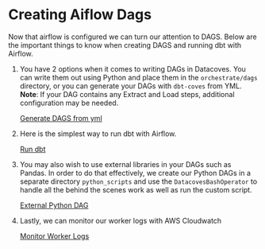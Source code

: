 # Creating Aiflow Dags
Now that airflow is configured we can turn our attention to DAGS. Below are the important things to know when creating DAGS and running dbt with Airflow.

1. You have 2 options when it comes to writing DAGs in Datacoves. You can write them out using Python and place them in the `orchestrate/dags` directory, or you can generate your DAGs with `dbt-coves` from YML. **Note**: If your DAG contains any Extract and Load steps, additional configuration may be needed.
    
    <a href="/#/how-tos/airflow/generate-dags-from-yml" target="_blank" rel="noopener">Generate DAGS from yml</a>

2. Here is the simplest way to run dbt with Airflow.

    <a href="/#/how-tos/airflow/run-dbt" target="_blank" rel="noopener">Run dbt</a>

3. You may also wish to use external libraries in your DAGs such as Pandas. In order to do that effectively, we create our Python DAGs in a separate directory `python_scripts` and use the `DatacovesBashOperator` to handle all the behind the scenes work as well as run the custom script.

    <a href="/#/how-tos/airflow/external-python-dag" target="_blank" rel="noopener">External Python DAG</a>


4. Lastly, we can monitor our worker logs with AWS Cloudwatch

    <a href="/#/how-tos/airflow/worker-logs" target="_blank" rel="noopener">Monitor Worker Logs</a>